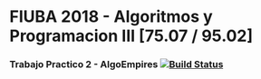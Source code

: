 
# FIUBA 2018 - Algoritmos y Programacion III [75.07 / 95.02]
### Trabajo Practico 2 - AlgoEmpires [![Build Status](https://travis-ci.com/Franco-Giordano/AyP3-TP2-AlgoEmpires.svg?branch=master)](https://travis-ci.com/Franco-Giordano/AyP3-TP2-AlgoEmpires)
